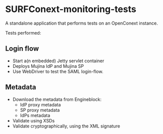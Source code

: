 SURFConext-monitoring-tests
===========================

A standalone application that performs tests on an OpenConext instance.

Tests performed:

Login flow
-----------
- Start a(n embedded) Jetty servlet container
- Deploys Mujina IdP and Mujina SP
- Use WebDriver to test the SAML login-flow.

Metadata
------------
- Download the metadata from Engineblock:
  - IdP proxy metadata
  - SP proxy metadata
  - IdPs metadata
- Validate using XSDs
- Validate cryptographically, using the XML signature
